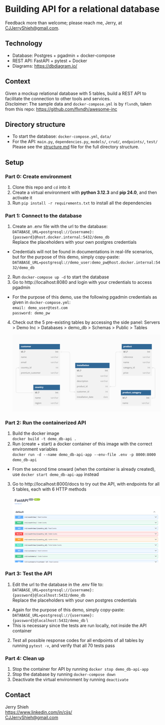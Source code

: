 # Building API for a relational database
Feedback more than welcome; please reach me, Jerry, at CJJerryShieh@gmail.com.

## Technology
- Database: Postgres + pgadmin + docker-compose
- REST API: FastAPI + pytest + Docker
- Diagrams: https://dbdiagram.io/

## Context
Given a mockup relational database with 5 tables, build a REST API to facilitate the connection to other tools and services. \
_Disclaimer_: The sample data and `docker-compose.yml` is by `flvndh`, taken from this repo: https://github.com/flvndh/awesome-inc

## Directory structure
- To start the database: `docker-compose.yml`, `data/`
- For the API: `main.py`, `dependencies.py`, `models/`, `crud/`, `endpoints/`, `test/`
Please see the [structure.md](structure.md) file for the full directory structure.

## Setup

### Part 0: Create environment
1. Clone this repo and `cd` into it
2. Create a virtual environment with **python 3.12.3** and **pip 24.0**, and then activate it 
3. Run `pip install -r requirements.txt` to install all the dependencies

### Part 1: Connect to the database
1. Create an .env file with the url to the database: \
`DATABASE_URL=postgresql://{username}:{password}@host.docker.internal:5432/demo_db` \
Replace the placeholders with your own postgres credentials 
- Credentials will not be found in documentations in real-life scenarios, but for the purpose of this demo, simply copy-paste: `DATABASE_URL=postgresql://demo_user:demo_pw@host.docker.internal:5432/demo_db`
2. Run `docker-compose up -d` to start the database
3. Go to http://localhost:8080 and login with your credentials to access pgadmin 
- For the purpose of this demo, use the following pgadmin credentials as given in `docker-compose.yml`: \
`email: demo_user@test.com` \
`password: demo_pw`
4. Check out the 5 pre-existing tables by accessing the side panel: Servers > Demo Inc > Databases > demo_db > Schemas > Public > Tables

    <img src="./assets/database.png" alt="Database Image" width="800"/>

### Part 2: Run the containerized API
1. Build the docker image \
`docker build -t demo_db-api .`
2. Run (create + start) a docker container of this image with the correct environment variables \
`docker run -d --name demo_db-api-app --env-file .env -p 8000:8000 demo_db-api`
- From the second time onward (when the container is already created), use `docker start demo_db-api-app` instead
3. Go to http://localhost:8000/docs to try out the API, with endpoints for all 5 tables, each with 6 HTTP methods

    <img src="./assets/api.png" alt="API Image" width="800"/>

### Part 3: Test the API
1. Edit the url to the database in the .env file to: \
`DATABASE_URL=postgresql://{username}:{password}@localhost:5432/demo_db` \
Replace the placeholders with your own postgres credentials 
- Again for the purpose of this demo, simply copy-paste: `DATABASE_URL=postgresql://{username}:{password}@localhost:5432/demo_db` \
- This is necessary since the tests are run locally, not inside the API container
2. Test all possible response codes for all endpoints of all tables by running `pytest -v`, and verify that all 70 tests pass

### Part 4: Clean up
1. Stop the container for API by running `docker stop demo_db-api-app`
2. Stop the database by running `docker-compose down`
3. Deactivate the virtual environment by running `deactivate`

## Contact
Jerry Shieh \
https://www.linkedin.com/in/cjjs/ \
CJJerryShieh@gmail.com
